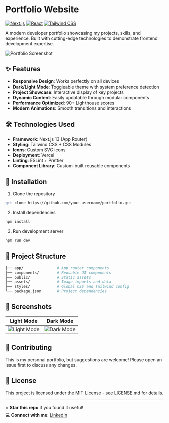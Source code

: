 # Portfolio Website

[![Next.js](https://img.shields.io/badge/Next.js-13.4+-000000?logo=next.js&logoColor=white)](https://nextjs.org/)
[![React](https://img.shields.io/badge/React-18.2+-61DAFB?logo=react&logoColor=black)](https://react.dev/)
[![Tailwind CSS](https://img.shields.io/badge/Tailwind_CSS-3.3+-06B6D4?logo=tailwind-css&logoColor=white)](https://tailwindcss.com/)

A modern developer portfolio showcasing my projects, skills, and experience. Built with cutting-edge technologies to demonstrate frontend development expertise.

![Portfolio Screenshot](/public/screenshot.png) <!-- Add your screenshot path -->

## ✨ Features

- **Responsive Design**: Works perfectly on all devices
- **Dark/Light Mode**: Toggleable theme with system preference detection
- **Project Showcase**: Interactive display of key projects
- **Dynamic Content**: Easily updatable through modular components
- **Performance Optimized**: 90+ Lighthouse scores
- **Modern Animations**: Smooth transitions and interactions

## 🛠 Technologies Used

- **Framework**: Next.js 13 (App Router)
- **Styling**: Tailwind CSS + CSS Modules
- **Icons**: Custom SVG icons
- **Deployment**: Vercel
- **Linting**: ESLint + Prettier
- **Component Library**: Custom-built reusable components

## 🚀 Installation

1. Clone the repository
```bash
git clone https://github.com/your-username/portfolio.git
```

2. Install dependencies
```bash
npm install
```

3. Run development server
```bash
npm run dev
```

## 📁 Project Structure

```bash
├── app/               # App router components
├── components/        # Reusable UI components
├── public/            # Static assets
├── assets/            # Image imports and data
├── styles/            # Global CSS and Tailwind config
└── package.json       # Project dependencies
```

## 📸 Screenshots

| Light Mode | Dark Mode |
|------------|-----------|
| ![Light Mode](/public/light-mode.png) | ![Dark Mode](/public/dark-mode.png) |

## 🤝 Contributing

This is my personal portfolio, but suggestions are welcome! Please open an issue first to discuss any changes.

## 📄 License

This project is licensed under the MIT License - see [LICENSE.md](LICENSE.md) for details.

---

⭐ **Star this repo** if you found it useful!  
💻 **Connect with me**: [LinkedIn]([https://linkedin.com/in/your-profile](https://www.linkedin.com/in/md-noor-ahmed/)) 
